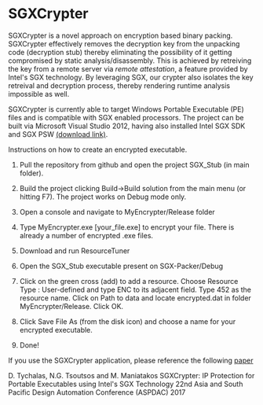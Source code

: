 # SGXCrypter

SGXCrypter is a novel approach on encryption based binary packing. SGXCrypter effectively removes the decryption key from the unpacking code (decryption stub) thereby eliminating the possibility of it getting compromised by static analysis/disassembly. This is achieved by retreiving the key from a remote server via _remote attestation_, a feature provided by Intel's SGX technology. By leveraging SGX, our crypter also isolates the key retreival and decryption process, thereby rendering runtime analysis impossible as well.

SGXCrypter is currently able to target Windows Portable Executable (PE) files and is compatible with SGX enabled processors. The project can be built via Microsoft Visual Studio 2012, having also installed Intel SGX SDK and SGX PSW [(download link)](https://software.intel.com/en-us/sgx-sdk/download).

Instructions on how to create an encrypted executable.

1. Pull the repository from github and open the project SGX_Stub (in main folder).

2. Build the project clicking Build->Build solution from the main menu (or hitting F7). The project works on Debug mode only.

3. Open a console and navigate to MyEncrypter/Release folder

4. Type MyEncrypter.exe [your_file.exe] to encrypt your file. There is already a number of encrypted .exe files.

5. Download and run ResourceTuner

6. Open the SGX_Stub executable present on SGX-Packer/Debug

7. Click on the green cross (add) to add a resource. Choose Resource Type : User-defined and type ENC to its adjacent field. Type 452 as the resource name. Click on Path to data and locate encrypted.dat in folder MyEncrypter/Release. Click OK.

8. Click Save File As (from the disk icon) and choose a name for your encrypted executable.

9. Done!

If you use the SGXCrypter application, please reference the following [paper](http://sites.nyuad.nyu.edu/moma/pdfs/sgxcrypter.pdf)

D. Tychalas, N.G. Tsoutsos and M. Maniatakos SGXCrypter: IP Protection for Portable Executables using Intel's SGX Technology 22nd Asia and South Pacific Design Automation Conference (ASPDAC) 2017 